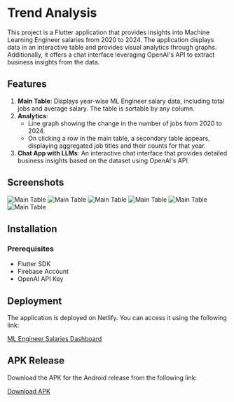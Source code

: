 # Trend Analysis

This project is a Flutter application that provides insights into Machine Learning Engineer salaries from 2020 to 2024. The application displays data in an interactive table and provides visual analytics through graphs. Additionally, it offers a chat interface leveraging OpenAI's API to extract business insights from the data.

## Features

1. **Main Table**: Displays year-wise ML Engineer salary data, including total jobs and average salary. The table is sortable by any column.
2. **Analytics**: 
   - Line graph showing the change in the number of jobs from 2020 to 2024.
   - On clicking a row in the main table, a secondary table appears, displaying aggregated job titles and their counts for that year.
3. **Chat App with LLMs**: An interactive chat interface that provides detailed business insights based on the dataset using OpenAI's API.

## Screenshots

![Main Table](assets/snapshots/Screenshot_20240522_154526.jpg)
![Main Table](assets/snapshots/Screenshot_20240522_154530.jpg)
![Main Table](assets/snapshots/Screenshot_20240522_154535.jpg)
![Main Table](assets/snapshots/Screenshot_20240522_154642.jpg)
![Main Table](assets/snapshots/Screenshot_20240522_154653.jpg)
![Main Table](assets/snapshots/Screenshot_20240522_154829.jpg)

## Installation

### Prerequisites

- Flutter SDK
- Firebase Account
- OpenAI API Key

## Deployment

The application is deployed on Netlify. You can access it using the following link:

[ML Engineer Salaries Dashboard](https://iridescent-meringue-e4eb38.netlify.app/)

## APK Release

Download the APK for the Android release from the following link:

[Download APK](https://github.com/SanidhayaSharma141/trend_analysis/releases/tag/master)

